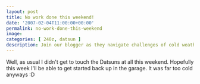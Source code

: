 ```yaml
---
layout: post
title: No work done this weekend!
date: '2007-02-04T11:00:00+00:00'
permalink: no-work-done-this-weekend
image: 
categories: [ 240z, datsun ]
description: Join our blogger as they navigate challenges of cold weather and anticipation to work on their Datsun project in the garage.
---
```


Well, as usual I didn't get to touch the Datsuns at all this weekend. Hopefully this week I'll be able to get started back up in the garage. It was far too cold anyways :D






